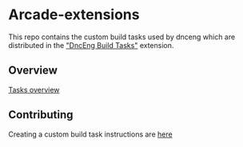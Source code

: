 # Arcade-extensions

This repo contains the custom build tasks used by dnceng which are distributed in the ["DncEng Build Tasks"](https://marketplace.visualstudio.com/items?itemName=dotnet-dnceng.dnceng-build-release-tasks&targetId=b55de4ed-4b5a-4215-a8e4-0a0a5f71e7d8&utm_source=vstsproduct&utm_medium=ExtHubManageList) extension.

## Overview

[Tasks overview](https://github.com/dotnet/arcade/blob/master/Documentation/Projects/DevOps/Tasks/OnePager.md)

## Contributing

Creating a custom build task instructions are [here](./src/tasks/Readme.md)
